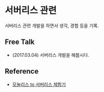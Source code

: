 # 서버리스 관련

서버리스 관련 개발을 하면서 생각, 경험 등을 기록.

## Free Talk

* (2017.03.04) 서버리스 개발을 해봅시다.

## Reference

* [모놀리스 to 서버리스 체험기](https://github.com/DevStarSJ/Study/tree/master/Blog/Cloud/AWS/Serverless)
